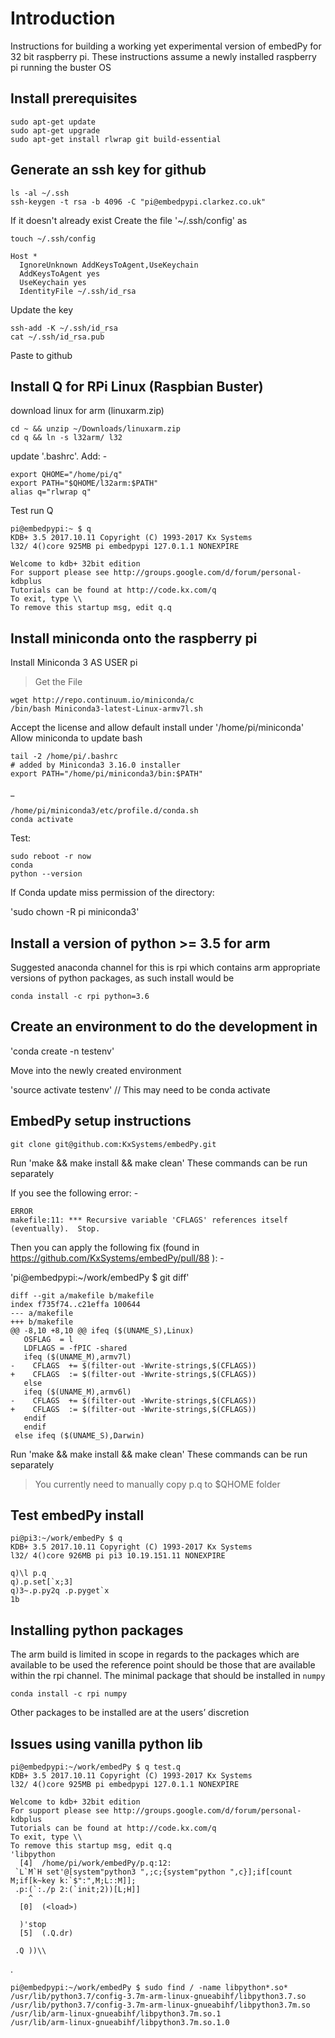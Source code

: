 
# Introduction 

Instructions for building a working yet experimental version of embedPy for 32 bit raspberry pi.
These instructions assume a newly installed raspberry pi running the buster OS

## Install prerequisites

    sudo apt-get update
    sudo apt-get upgrade
    sudo apt-get install rlwrap git build-essential

## Generate an ssh key for github

    ls -al ~/.ssh
    ssh-keygen -t rsa -b 4096 -C "pi@embedpypi.clarkez.co.uk"

If it doesn't already exist Create the file '~/.ssh/config' as 


    touch ~/.ssh/config
    
    Host *
      IgnoreUnknown AddKeysToAgent,UseKeychain
      AddKeysToAgent yes
      UseKeychain yes
      IdentityFile ~/.ssh/id_rsa


Update the key

    ssh-add -K ~/.ssh/id_rsa
    cat ~/.ssh/id_rsa.pub

Paste to github


## Install Q for RPi Linux (Raspbian Buster)

download linux for arm (linuxarm.zip)


    cd ~ && unzip ~/Downloads/linuxarm.zip
    cd q && ln -s l32arm/ l32


update '.bashrc'. Add: -

    export QHOME="/home/pi/q"
    export PATH="$QHOME/l32arm:$PATH"
    alias q="rlwrap q"


Test run Q

    pi@embedpypi:~ $ q
    KDB+ 3.5 2017.10.11 Copyright (C) 1993-2017 Kx Systems
    l32/ 4()core 925MB pi embedpypi 127.0.1.1 NONEXPIRE  

    Welcome to kdb+ 32bit edition
    For support please see http://groups.google.com/d/forum/personal-kdbplus
    Tutorials can be found at http://code.kx.com/q
    To exit, type \\
    To remove this startup msg, edit q.q



## Install miniconda onto the raspberry pi

Install Miniconda 3 AS USER pi

> Get the File

    wget http://repo.continuum.io/miniconda/c
    /bin/bash Miniconda3-latest-Linux-armv7l.sh 


Accept the license and allow default install under '/home/pi/miniconda'
Allow miniconda to update bash

    tail -2 /home/pi/.bashrc 
    # added by Miniconda3 3.16.0 installer
    export PATH="/home/pi/miniconda3/bin:$PATH"

_

    /home/pi/miniconda3/etc/profile.d/conda.sh
    conda activate


Test:

    sudo reboot -r now
    conda
    python --version

If Conda update miss permission of the directory:

'sudo chown -R pi miniconda3'

## Install a version of python >= 3.5 for arm

Suggested anaconda channel for this is rpi which contains arm appropriate versions of python packages, as such install would be

    conda install -c rpi python=3.6

## Create an environment to do the development in

'conda create -n testenv'

Move into the newly created environment

'source activate testenv'   // This may need to be conda activate


## EmbedPy setup instructions

    git clone git@github.com:KxSystems/embedPy.git

Run 'make && make install && make clean' 
These commands can be run separately

If you see the following error: -

    ERROR
    makefile:11: *** Recursive variable 'CFLAGS' references itself (eventually).  Stop.


Then you can apply the following fix (found in https://github.com/KxSystems/embedPy/pull/88 ): -

'pi@embedpypi:~/work/embedPy $ git diff'

    diff --git a/makefile b/makefile
    index f735f74..c21effa 100644
    --- a/makefile
    +++ b/makefile
    @@ -8,10 +8,10 @@ ifeq ($(UNAME_S),Linux)
       OSFLAG  = l
       LDFLAGS = -fPIC -shared
       ifeq ($(UNAME_M),armv7l)
    -    CFLAGS  += $(filter-out -Wwrite-strings,$(CFLAGS))
    +    CFLAGS  := $(filter-out -Wwrite-strings,$(CFLAGS))
       else
       ifeq ($(UNAME_M),armv6l)
    -    CFLAGS  += $(filter-out -Wwrite-strings,$(CFLAGS))
    +    CFLAGS  := $(filter-out -Wwrite-strings,$(CFLAGS))
       endif
       endif
     else ifeq ($(UNAME_S),Darwin)

Run 'make && make install && make clean' These commands can be run separately

> You currently need to manually copy p.q to $QHOME folder

## Test embedPy install


    pi@pi3:~/work/embedPy $ q
    KDB+ 3.5 2017.10.11 Copyright (C) 1993-2017 Kx Systems
    l32/ 4()core 926MB pi pi3 10.19.151.11 NONEXPIRE
   
    q)\l p.q
    q).p.set[`x;3]
    q)3~.p.py2q .p.pyget`x
    1b

## Installing python packages
The arm build is limited in scope in regards to the packages which are available to be used the reference point should be those that are available within the rpi channel.
The minimal package that should be installed in `numpy`

    conda install -c rpi numpy

Other packages to be installed are at the users’ discretion

## Issues using vanilla python lib

    pi@embedpypi:~/work/embedPy $ q test.q 
    KDB+ 3.5 2017.10.11 Copyright (C) 1993-2017 Kx Systems
    l32/ 4()core 925MB pi embedpypi 127.0.1.1 NONEXPIRE  

    Welcome to kdb+ 32bit edition
    For support please see http://groups.google.com/d/forum/personal-kdbplus
    Tutorials can be found at http://code.kx.com/q
    To exit, type \\
    To remove this startup msg, edit q.q
    'libpython
      [4]  /home/pi/work/embedPy/p.q:12: 
     `L`M`H set'@[system"python3 ",;c;{system"python ",c}];if[count M;if[k~key k:`$":",M;L::M]];
     .p:(`:./p 2:(`init;2))[L;H]]
        ^
      [0]  (<load>)
    
      )'stop
      [5]  (.Q.dr)

     .Q ))\\

.

    pi@embedpypi:~/work/embedPy $ sudo find / -name libpython*.so*
    /usr/lib/python3.7/config-3.7m-arm-linux-gnueabihf/libpython3.7.so
    /usr/lib/python3.7/config-3.7m-arm-linux-gnueabihf/libpython3.7m.so
    /usr/lib/arm-linux-gnueabihf/libpython3.7m.so.1
    /usr/lib/arm-linux-gnueabihf/libpython3.7m.so.1.0


